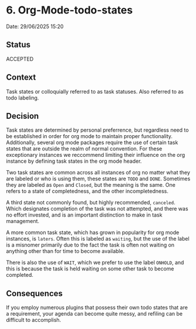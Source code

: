 # 6. Org-Mode-todo-states

Date: 29/06/2025 15:20

## Status

ACCEPTED

## Context

Task states or colloquially referred to as task statuses. Also referred to as todo labeling.

## Decision

Task states are determined by personal preferrence, but regardless need to be established in order for org mode to
maintain proper functionality. Additionally, several org mode packages require the use of certain task states that are
outside the realm of normal convention. For these exceptionary instances we reccommend limiting their influence on the
org instance by defining task states in the org mode header.

Two task states are common across all instances of org no matter what they are labeled or who is using them, these
states are `TODO` and `DONE`. Sometimes they are labeled as `Open` and `Closed`, but the meaning is the same. One refers
to a state of completedness, and the other incompletedness. 

A third state not commonly found, but highly recommended, `canceled`. Which designates completion of the task was not
attempted, and there was no effort invested, and is an important distinction to make in task management.

A more common task state, which has grown in popularity for org mode instances, is `laters`. Often this is labeled as
`waiting`, but the use of the label is a misnomer primarily due to the fact the task is often not waiting on anything
other than for time to become available. 

There is also the use of `WAIT`, which we prefer to use the label `ONHOLD`, and this is because the task is held waiting
on some other task to become completed. 

## Consequences

If you employ numerous plugins that possess their own todo states that are a requirement, your agenda can become quite
messy, and refiling can be difficult to accomplish.
